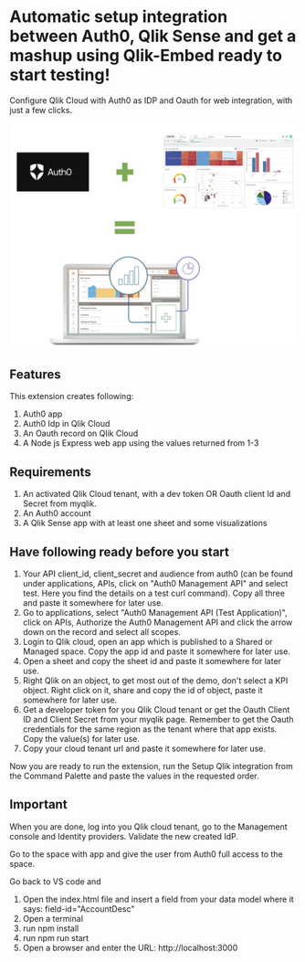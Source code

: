 # Automatic setup integration between Auth0, Qlik Sense and get a mashup using Qlik-Embed ready to start testing!

Configure Qlik Cloud with Auth0 as IDP and Oauth for web integration, with just a few clicks.

![images/integration.jpg](https://raw.githubusercontent.com/jacobvinzent/qlikauth0qlikembed/master/images/integration.jpg)

## Features
This extension creates following:
1. Auth0 app
2. Auth0 Idp in Qlik Cloud
3. An Oauth record on Qlik Cloud
4. A Node js Express web app using the values returned from 1-3 
   
## Requirements

1. An activated Qlik Cloud tenant, with a dev token OR Oauth client Id and Secret from myqlik.
2. An Auth0 account
3. A Qlik Sense app with at least one sheet and some visualizations

## Have following ready before you start
1. Your API client_id, client_secret and audience from auth0 (can be found under applications, APIs, click on "Auth0 Management API" and select test. Here you find the details on a test curl command). Copy all three and paste it somewhere for later use.
2. Go to applications, select "Auth0 Management API (Test Application)", click on APIs, Authorize the Auth0 Management API and click the arrow down on the record and select all scopes.
3. Login to Qlik cloud, open an app which is published to a Shared or Managed space. Copy the app id and paste it somewhere for later use.
4. Open a sheet and copy the sheet id and paste it somewhere for later use.
5. Right Qlik on an object, to get most out of the demo, don't select a KPI object. Right click on it, share and copy the id of object, paste it somewhere for later use.
6. Get a developer token for you Qlik Cloud tenant or get the Oauth Client ID and Client Secret from your myqlik page. Remember to get the Oauth credentials for the same region as the tenant where that app exists. Copy the value(s) for later use.
7. Copy your cloud tenant url and paste it somewhere for later use.

Now you are ready to run the extension, run the Setup Qlik integration from the Command Palette and paste the values in the requested order.

## Important
When you are done, log into you Qlik cloud tenant, go to the Management console and Identity providers. Validate the new created IdP.

Go to the space with app and give the user from Auth0 full access to the space.

Go back to VS code and 
1. Open the index.html file and insert a field from your data model where it says: field-id="AccountDesc"
2. Open a terminal
3. run npm install
4. run npm run start
5. Open a browser and enter the URL: http://localhost:3000


